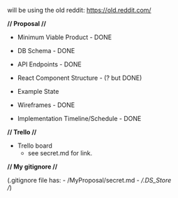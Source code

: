 will be using the old reddit:
https://old.reddit.com/


**// Proposal //**
- Minimum Viable Product - DONE

- DB Schema - DONE

- API Endpoints  - DONE

- React Component Structure - (? but DONE)

- Example State

- Wireframes - DONE

- Implementation Timeline/Schedule - DONE


**// Trello //**

- Trello board
  - see secret.md for link.


**// My gitignore //**

  (.gitignore file has:
    - /MyProposal/secret.md
    - */.DS_Store  
  /*)
